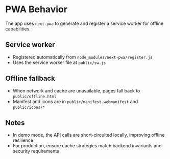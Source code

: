 # PWA Behavior

The app uses `next-pwa` to generate and register a service worker for offline capabilities.

## Service worker

- Registered automatically from `node_modules/next-pwa/register.js`
- Uses the service worker file at `public/sw.js`

## Offline fallback

- When network and cache are unavailable, pages fall back to `public/offline.html`
- Manifest and icons are in `public/manifest.webmanifest` and `public/icons/*`

## Notes

- In demo mode, the API calls are short-circuited locally, improving offline resilience
- For production, ensure cache strategies match backend invariants and security requirements
